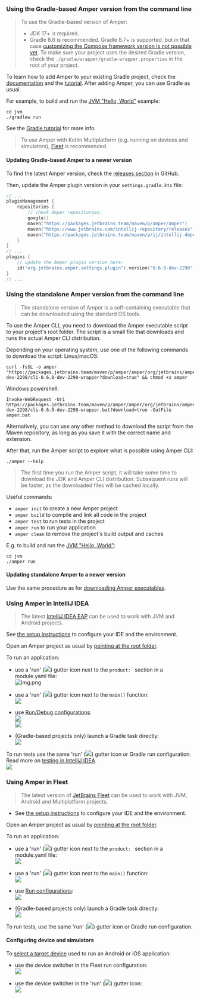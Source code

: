 ### Using the Gradle-based Amper version from the command line

> To use the Gradle-based version of Amper: 
> * JDK 17+ is required. 
> * Gradle 8.6 is recommended. Gradle 8.7+ is supported, but in that case 
  [customizing the Compose framework version is not possible yet](https://youtrack.jetbrains.com/issue/AMPER-821). 
  To make sure your project uses the desired Gradle version, 
  check the `./gradle/wrapper/gradle-wrapper.properties` in the root of your project.

To learn how to add Amper to your existing Gradle project, 
check the [documentation](Documentation.md#gradle-based-projects) and the [tutorial](GradleMigration.md).
After adding Amper, you can use Gradle as usual.

For example, to build and run the [JVM "Hello, World"](../examples-gradle/jvm) example:
```
cd jvm
./gradlew run 
```
See the [Gradle tutorial](https://docs.gradle.org/current/samples/sample_building_java_applications.html) for more info.

> To use Amper with Kotlin Multiplatform (e.g. running on devices and simulators), [Fleet](#using-amper-in-fleet) is
> recommended.

#### Updating Gradle-based Amper to a newer version

To find the latest Amper version, check the [releases section](https://github.com/JetBrains/amper/releases) in GitHub.

Then, update the Amper plugin version in your `settings.gradle.kts` file: 

```kotlin
// ...
pluginManagement {
    repositories {
        // check Amper repositories:
        google()
        maven("https://packages.jetbrains.team/maven/p/amper/amper")
        maven("https://www.jetbrains.com/intellij-repository/releases")
        maven("https://packages.jetbrains.team/maven/p/ij/intellij-dependencies")
    }
}
// ...
plugins {
    // update the Amper plugin version here:
    id("org.jetbrains.amper.settings.plugin").version("0.6.0-dev-2298")
}
// ...
```

### Using the standalone Amper version from the command line

> The standalone version of Amper is a self-containing executable that can be downloaded using the standard OS tools.

To use the Amper CLI, you need to download the Amper executable script to your project's root folder. The script is
a small file that downloads and runs the actual Amper CLI distribution.

Depending on your operating system, use one of the following commands to download the script:
Linux/macOS:
```
curl -fsSL -o amper "https://packages.jetbrains.team/maven/p/amper/amper/org/jetbrains/amper/cli/0.6.0-dev-2298/cli-0.6.0-dev-2298-wrapper?download=true" && chmod +x amper
```

Windows powershell:
```
Invoke-WebRequest -Uri https://packages.jetbrains.team/maven/p/amper/amper/org/jetbrains/amper/cli/0.6.0-dev-2298/cli-0.6.0-dev-2298-wrapper.bat?download=true -OutFile amper.bat
```

Alternatively, you can use any other method to download the script from the Maven repository, as long as you
save it with the correct name and extension.

After that, run the Amper script to explore what is possible using Amper CLI:

```
./amper --help
```

> The first time you run the Amper script, it will take some time to download the JDK and Amper CLI distribution.
> Subsequent runs will be faster, as the downloaded files will be cached locally.

Useful commands:
- `amper init` to create a new Amper project
- `amper build` to compile and link all code in the project
- `amper test` to run tests in the project
- `amper run` to run your application 
- `amper clean` to remove the project's build output and caches

E.g. to build and run the [JVM "Hello, World"](../examples-standalone/jvm):
```
cd jvm
./amper run 
```

#### Updating standalone Amper to a newer version

Use the same procedure as for [downloading Amper executables](#using-the-standalone-amper-version-from-the-command-line).

### Using Amper in IntelliJ IDEA

> The latest [IntelliJ IDEA EAP](https://www.jetbrains.com/idea/nextversion/) can be used to work with 
> JVM and Android projects.

See [the setup instructions](Setup.md) to configure your IDE and the environment.

Open an Amper project as usual by [pointing at the root folder](https://www.jetbrains.com/guide/java/tutorials/import-project/open-project/).

To run an application:

* use a 'run' (![](images/ij-run-gutter-icon.png)) gutter icon next to the `product: ` section in a module.yaml file:\
 ![img.png](images/ij-run-product.png)


* use a 'run' (![](images/ij-run-gutter-icon.png)) gutter icon next to the `main()` function:\
  ![](images/ij-run-main.png)


* use [Run/Debug configurations](https://www.jetbrains.com/help/idea/run-debug-configuration.html):\
  ![](images/ij-run-config-jvm.png)\
  ![](images/ij-run-config-android.png)


* (Gradle-based projects only) launch a Gradle task directly:\
  ![](images/ij-run-gradle-task.png)
  

To run tests use the same 'run' (![](images/ij-run-gutter-icon.png)) gutter icon or Gradle run configuration. Read more on [testing in IntelliJ IDEA](https://www.jetbrains.com/help/idea/work-with-tests-in-gradle.html#run_gradle_test).\
![](images/ij-run-tests.png)


### Using Amper in Fleet

> The latest version of [JetBrains Fleet](https://www.jetbrains.com/fleet/) can be used to work with
> JVM, Android and Multiplatform projects.

* See [the setup instructions](Setup.md) to configure your IDE and the environment.

Open an Amper project as usual by [pointing at the root folder](https://www.jetbrains.com/help/fleet/workspace.html#-s4tcw2_13).

To run an application:

* use a 'run' (![](images/fleet-run-gutter-icon.png)) gutter icon next to the `product: ` section in a module.yaml file:\
 ![](images/fleet-run-product.png)


* use a 'run' (![](images/fleet-run-gutter-icon.png)) gutter icon next to the `main()` function:\
  ![](images/fleet-run-main.png)


* use [Run configurations](https://www.jetbrains.com/help/fleet/getting-started-with-kotlin-in-fleet.html#create-rc):\
  ![](images/fleet-run-config.png)


* (Gradle-based projects only) launch a Gradle task directly:\
  ![](images/fleet-run-gradle-task.png)

To run tests, use the same 'run' (![](images/fleet-run-gutter-icon.png)) gutter icon or Gradle run configuration.

#### Configuring device and simulators
To [select a target device](https://www.jetbrains.com/help/fleet/kotlin-multiplatform.html#run) used to run an Android or iOS application:

* use the device switcher in the Fleet run configuration:\
 ![](images/fleet-select-device-run-config.png)
 
* use the device switcher in the 'run' (![](images/fleet-run-gutter-icon.png)) gutter icon:\
 ![](images/fleet-select-device-gutter.png)


